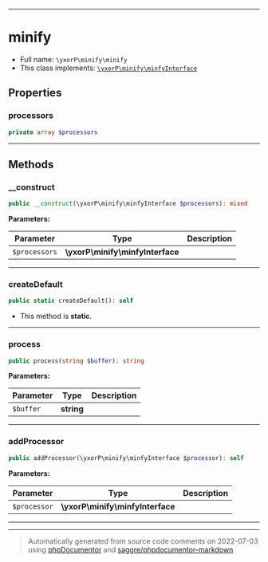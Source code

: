 ***

# minify





* Full name: `\yxorP\minify\minify`
* This class implements:
[`\yxorP\minify\minfyInterface`](./minfyInterface.md)



## Properties


### processors



```php
private array $processors
```






***

## Methods


### __construct



```php
public __construct(\yxorP\minify\minfyInterface $processors): mixed
```








**Parameters:**

| Parameter | Type | Description |
|-----------|------|-------------|
| `$processors` | **\yxorP\minify\minfyInterface** |  |




***

### createDefault



```php
public static createDefault(): self
```



* This method is **static**.







***

### process



```php
public process(string $buffer): string
```








**Parameters:**

| Parameter | Type | Description |
|-----------|------|-------------|
| `$buffer` | **string** |  |




***

### addProcessor



```php
public addProcessor(\yxorP\minify\minfyInterface $processor): self
```








**Parameters:**

| Parameter | Type | Description |
|-----------|------|-------------|
| `$processor` | **\yxorP\minify\minfyInterface** |  |




***


***
> Automatically generated from source code comments on 2022-07-03 using [phpDocumentor](http://www.phpdoc.org/) and [saggre/phpdocumentor-markdown](https://github.com/Saggre/phpDocumentor-markdown)
